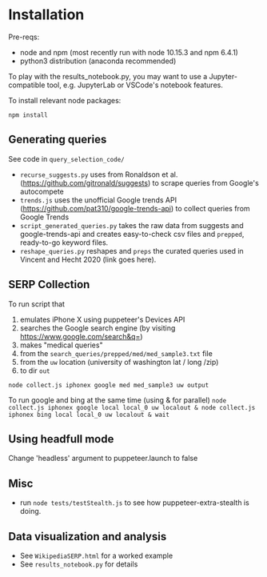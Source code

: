 # Installation
Pre-reqs:
* node and npm (most recently run with node 10.15.3 and npm 6.4.1)
* python3 distribution (anaconda recommended)

To play with the results_notebook.py, you may want to use a Jupyter-compatible tool, e.g. JupyterLab or VSCode's notebook features.

To install relevant node packages:

`npm install`

## Generating queries
See code in `query_selection_code/`
* `recurse_suggests.py` uses from Ronaldson et al. (https://github.com/gitronald/suggests) to scrape queries from Google's autocompete
* `trends.js` uses the unofficial Google trends API (https://github.com/pat310/google-trends-api) to collect queries from Google Trends
* `script_generated_queries.py` takes the raw data from suggests and google-trends-api and creates easy-to-check csv files and `prepped`, ready-to-go keyword files.
* `reshape_queries.py` reshapes and `preps` the curated queries used in Vincent and Hecht 2020 (link goes here). 

## SERP Collection
To run script that
1) emulates iPhone X using puppeteer's Devices API
2) searches the Google search engine (by visiting https://www.google.com/search&q=)
3) makes "medical queries"
4) from the `search_queries/prepped/med/med_sample3.txt` file
5) from the `uw` location (university of washington lat / long /zip)
6) to dir `out`

`node collect.js iphonex google med med_sample3 uw output`

To run google and bing at the same time (using & for parallel)
`node collect.js iphonex google local local_0 uw localout & node collect.js iphonex bing local local_0 uw localout & wait`

## Using headfull mode
Change 'headless' argument to puppeteer.launch to false


## Misc
* run `node tests/testStealth.js` to see how puppeteer-extra-stealth is doing.


## Data visualization and analysis
* See `WikipediaSERP.html` for a worked example
* See `results_notebook.py` for details


